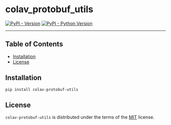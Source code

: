 # colav_protobuf_utils

[![PyPI - Version](https://img.shields.io/pypi/v/colav-protobuf-generator.svg)](https://pypi.org/project/colav-protobuf-utils)
[![PyPI - Python Version](https://img.shields.io/pypi/pyversions/colav-protobuf-utils.svg)](https://pypi.org/project/colav-protobuf-utils)

-----

## Table of Contents

- [Installation](#installation)
- [License](#license)

## Installation

```console
pip install colav-protobuf-utils
```

## License

`colav-protobuf-utils` is distributed under the terms of the [MIT](https://spdx.org/licenses/MIT.html) license.
